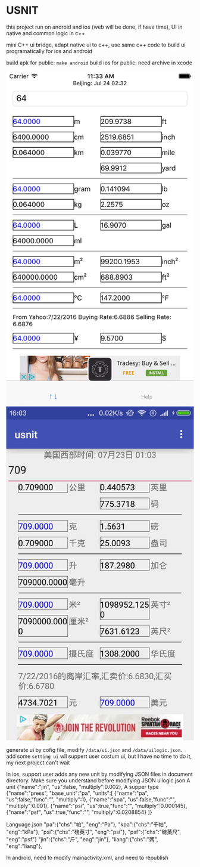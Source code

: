 # USNIT

this project run on android and ios (web will be done, if have time), UI in native and common logic in c++  

mini C++ ui bridge, adapt native ui to c++, use same c++ code to build ui programatically for ios and android

build apk for public: `make android`
build ios for public: need archive in xcode 

![image](https://github.com/oldmannt/USNIT/blob/master/data/screen/ios-github.png) 
![image](https://github.com/oldmannt/USNIT/blob/master/data/screen/android-github.jpg) 


generate ui by cofig file, modify `/data/ui.json` and `/data/uilogic.json`.  
add some `setting ui` wll suppert user costum ui, but I have no time to do it, my next project can't wait

In ios, support user adds any new unit by modifying JSON files in document directory. Make sure you understand before modifying JSON
uilogic.json
	A unit
     {"name":"jin", "us":false, "multiply":0.002},
	A supper type
	    {"name":"press", "base_unit":"pa", "units":[
       {"name":"pa", "us":false,"func":"", "multiply":1},
       {"name":"kpa", "us":false,"func":"", "multiply":0.001},
       {"name":"psi", "us":true,"func":"", "multiply":0.000145},
       {"name":"psf", "us":true,"func":"", "multiply":0.0208854}
    ]}

Language.json
	  "pa":{"chs":"帕", "eng":"Pa"},
    "kpa":{"chs":"千帕", "eng":"kPa"},
    "psi":{"chs":"磅英寸", "eng":"psi"},
    "psf":{"chs":"磅英尺", "eng":"psf"}
    "jin":{"chs":"斤", "eng":"jin"},
    "liang":{"chs":"两", "eng":"liang"},
    
    
In android, need to modify mainactivity.xml, and need to republish


